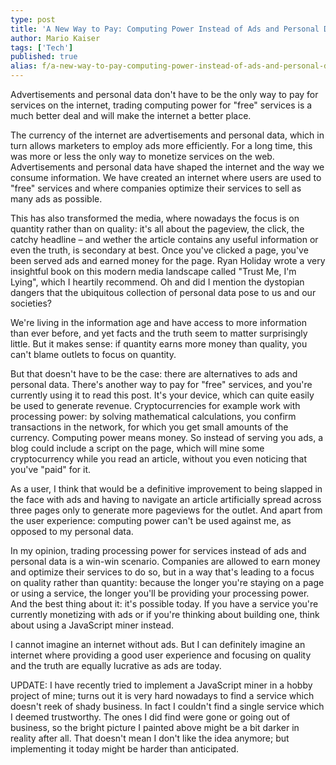 ```yaml
---
type: post
title: 'A New Way to Pay: Computing Power Instead of Ads and Personal Data'
author: Mario Kaiser
tags: ['Tech']
published: true
alias: f/a-new-way-to-pay-computing-power-instead-of-ads-and-personal-data
---
```


<div class="tldr">Advertisements and personal data don't have to be the only way to pay for services on the internet, trading computing power for "free" services is a much better deal and will make the internet a better place.</div>

The currency of the internet are advertisements and personal data, which in turn allows marketers to employ ads more efficiently. For a long time, this was more or less the only way to monetize services on the web. Advertisements and personal data have shaped the internet and the way we consume information. We have created an internet where users are used to "free" services and where companies optimize their services to sell as many ads as possible.

This has also transformed the media, where nowadays the focus is on quantity rather than on quality: it's all about the pageview, the click, the catchy headline – and wether the article contains any useful information or even the truth, is secondary at best. Once you've clicked a page, you've been served ads and earned money for the page. Ryan Holiday wrote a very insightful book on this modern media landscape called "Trust Me, I'm Lying", which I heartily recommend. Oh and did I mention the dystopian dangers that the ubiquitous collection of personal data pose to us and our societies?

We're living in the information age and have access to more information than ever before, and yet facts and the truth seem to matter surprisingly little. But it makes sense: if quantity earns more money than quality, you can't blame outlets to focus on quantity.

But that doesn't have to be the case: there are alternatives to ads and personal data. There's another way to pay for "free" services, and you're currently using it to read this post. It's your device, which can quite easily be used to generate revenue. Cryptocurrencies for example work with processing power: by solving mathematical calculations, you confirm transactions in the network, for which you get small amounts of the currency. Computing power means money. So instead of serving you ads, a blog could include a script on the page, which will mine some cryptocurrency while you read an article, without you even noticing that you've "paid" for it.

As a user, I think that would be a definitive improvement to being slapped in the face with ads and having to navigate an article artificially spread across three pages only to generate more pageviews for the outlet. And apart from the user experience: computing power can't be used against me, as opposed to my personal data.

In my opinion, trading processing power for services instead of ads and personal data is a win-win scenario. Companies are allowed to earn money and optimize their services to do so, but in a way that's leading to a focus on quality rather than quantity: because the longer you're staying on a page or using a service, the longer you'll be providing your processing power. And the best thing about it: it's possible today. If you have a service you're currently monetizing with ads or if you're thinking about building one, think about using a JavaScript miner instead.

I cannot imagine an internet without ads. But I can definitely imagine an internet where providing a good user experience and focusing on quality and the truth are equally lucrative as ads are today.

UPDATE: I have recently tried to implement a JavaScript miner in a hobby project of mine; turns out it is very hard nowadays to find a service which doesn't reek of shady business. In fact I couldn't find a single service which I deemed trustworthy. The ones I did find were gone or going out of business, so the bright picture I painted above might be a bit darker in reality after all. That doesn't mean I don't like the idea anymore; but implementing it today might be harder than anticipated.
